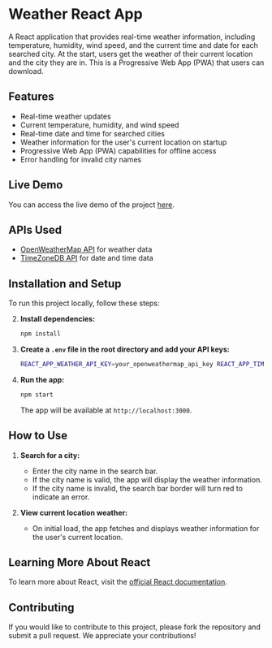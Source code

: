 # Weather React App

A React application that provides real-time weather information, including temperature, humidity, wind speed, and the current time and date for each searched city. At the start, users get the weather of their current location and the city they are in. This is a Progressive Web App (PWA) that users can download.

## Features

- Real-time weather updates
- Current temperature, humidity, and wind speed
- Real-time date and time for searched cities
- Weather information for the user's current location on startup
- Progressive Web App (PWA) capabilities for offline access
- Error handling for invalid city names

## Live Demo

You can access the live demo of the project [here](https://weather-react-project-api-app.netlify.app/).

## APIs Used

- [OpenWeatherMap API](https://openweathermap.org/api) for weather data
- [TimeZoneDB API](https://timezonedb.com/) for date and time data

## Installation and Setup

To run this project locally, follow these steps:

2. **Install dependencies:**

    ```sh
    npm install
    ```

3. **Create a `.env` file in the root directory and add your API keys:**

    ```sh
    REACT_APP_WEATHER_API_KEY=your_openweathermap_api_key REACT_APP_TIME_API_KEY=your_timezonedb_api_key
    ```

4. **Run the app:**

    ```sh
    npm start
    ```

    The app will be available at `http://localhost:3000`.

## How to Use

1. **Search for a city:**
   - Enter the city name in the search bar.
   - If the city name is valid, the app will display the weather information.
   - If the city name is invalid, the search bar border will turn red to indicate an error.

2. **View current location weather:**
   - On initial load, the app fetches and displays weather information for the user's current location.

## Learning More About React

To learn more about React, visit the [official React documentation](https://reactjs.org/docs/getting-started.html).

## Contributing

If you would like to contribute to this project, please fork the repository and submit a pull request. We appreciate your contributions!
